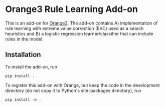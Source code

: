 Orange3 Rule Learning Add-on
======================

This is an add-on for [Orange3](http://orange.biolab.si). The add-on contains
A) implementation of rule learning with extreme value correction (EVC) used
as a search heuristics and B) a logistic regression learner/classifier
that can include rules in the model.

Installation
------------

To install the add-on, run

    pip install .

To register this add-on with Orange, but keep the code in the development
directory (do not copy it to Python's site-packages directory), run

    pip install -e .


